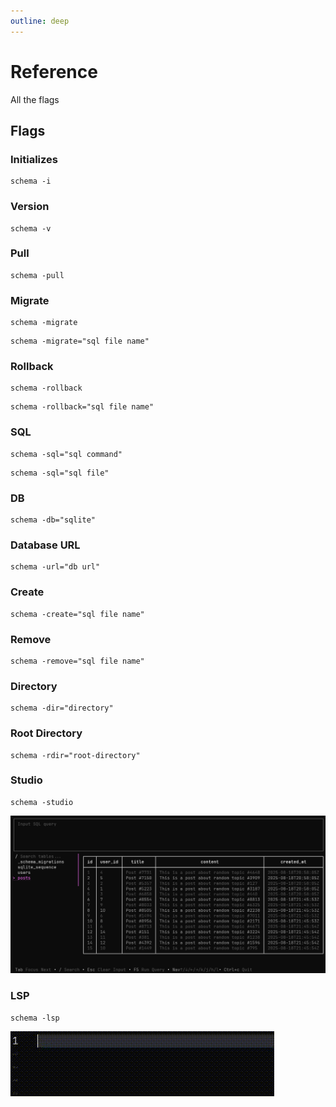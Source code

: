 ```yaml
---
outline: deep
---
```


# Reference
All the flags

## Flags

### Initializes
```shell
schema -i
```
### Version
```shell
schema -v 
```
### Pull
```shell
schema -pull
```
### Migrate
```shell
schema -migrate
```
```shell
schema -migrate="sql file name"
```
### Rollback
```shell
schema -rollback
```
```shell
schema -rollback="sql file name"
```
### SQL
```shell
schema -sql="sql command"
```
```shell
schema -sql="sql file"
```
### DB
```shell
schema -db="sqlite"
```
### Database URL
```shell
schema -url="db url"
```
### Create
```shell
schema -create="sql file name"
```
### Remove
```shell
schema -remove="sql file name"
```
### Directory
```shell
schema -dir="directory"
```
### Root Directory
```shell
schema -rdir="root-directory"
```
### Studio
```shell
schema -studio
```
![studio](../assets/studio.png)
### LSP
```shell
schema -lsp
```
![lsp](../assets/lsp.gif)
